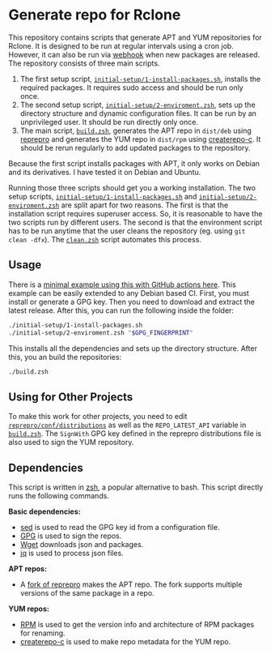 # Generate repo for Rclone

This repository contains scripts that generate APT and YUM repositories for Rclone. It is designed to be run at regular intervals using a cron job. However, it can also be run via [webhook](https://github.com/adnanh/webhook) when new packages are released. The repository consists of three main scripts. 

1. The first setup script, [`initial-setup/1-install-packages.sh`](./initial-setup/1-install-packages.sh), installs the required packages. It requires sudo access and should be run only once.
2. The second setup script, [`initial-setup/2-enviroment.zsh`](./initial-setup/2-enviroment.zsh), sets up the directory structure and dynamic configuration files. It can be run by an unprivileged user. It should be run directly only once.
3. The main script, [`build.zsh`](./build.zsh), generates the APT repo in `dist/deb` using [reprepro](https://salsa.debian.org/brlink/reprepro) and generates the YUM repo in `dist/rpm` using [createrepo-c](https://rpm-software-management.github.io/createrepo_c/). It should be rerun regularly to add updated packages to the repository.

Because the first script installs packages with APT, it only works on Debian and its derivatives. I have tested it on Debian and Ubuntu.
 
Running those three scripts should get you a working installation. The two setup scripts, [`initial-setup/1-install-packages.sh`](./initial-setup/1-install-packages.sh) and [`initial-setup/2-enviroment.zsh`](./initial-setup/2-enviroment.zsh) are split apart for two reasons. The first is that the installation script requires superuser access. So, it is reasonable to have the two scripts run by different users. The second is that the environment script has to be run anytime that the user cleans the repository (eg. using `git clean -dfx`). The [`clean.zsh`](./clean.zsh) script automates this process.


## Usage

There is a [minimal example using this with GitHub actions here](https://github.com/mwt/rclone-makerepo-example/blob/main/.github/workflows/test.yml). This example can be easily extended to any Debian based CI. First, you must install or generate a GPG key. Then you need to download and extract the latest release. After this, you can run the following inside the folder:

```sh
./initial-setup/1-install-packages.sh
./initial-setup/2-enviroment.zsh "$GPG_FINGERPRINT"
```

This installs all the dependencies and sets up the directory structure. After this, you an build the repositories:

```sh
./build.zsh
```


## Using for Other Projects

To make this work for other projects, you need to edit [`reprepro/conf/distributions`](./reprepro/conf/distributions) as well as the `REPO_LATEST_API` variable in [`build.zsh`](./build.zsh). The `SignWith` GPG key defined in the reprepro distributions file is also used to sign the YUM repository. 


## Dependencies

This script is written in [zsh](https://zsh.org/), a popular alternative to bash. This script directly runs the following commands.

**Basic dependencies:**
 - [sed](https://www.gnu.org/software/sed/) is used to read the GPG key id from a configuration file.
 - [GPG](https://gnupg.org/) is used to sign the repos.
 - [Wget](https://www.gnu.org/software/wget/) downloads json and packages.
 - [jq](https://stedolan.github.io/jq/) is used to process json files.

**APT repos:**
 - A [fork of reprepro](https://github.com/ionos-cloud/reprepro/) makes the APT repo. The fork supports multiple versions of the same package in a repo.

**YUM repos:**
 - [RPM](https://rpm.org/) is used to get the version info and architecture of RPM packages for renaming.
 - [createrepo-c](https://rpm-software-management.github.io/createrepo_c/) is used to make repo metadata for the YUM repo.
